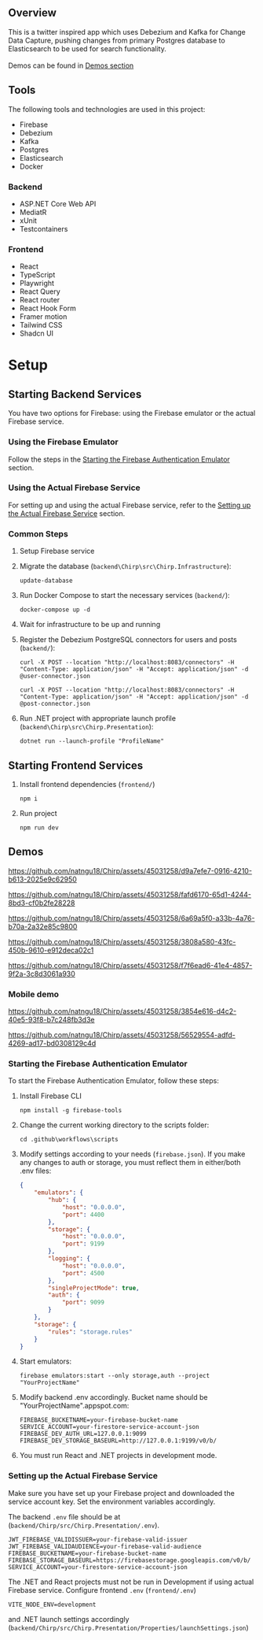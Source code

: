 ## Overview
This is a twitter inspired app which uses Debezium and Kafka for Change Data Capture, pushing changes from primary Postgres database to Elasticsearch to be used for search functionality.
<br/><br/>Demos can be found in [Demos section](#demos)

## Tools

The following tools and technologies are used in this project:
- Firebase
- Debezium
- Kafka
- Postgres
- Elasticsearch
- Docker
### Backend
- ASP.NET Core Web API
- MediatR
- xUnit
- Testcontainers

### Frontend
- React
- TypeScript
- Playwright
- React Query
- React router
- React Hook Form
- Framer motion
- Tailwind CSS
- Shadcn UI



# Setup
## Starting Backend Services

You have two options for Firebase: using the Firebase emulator or the actual Firebase service.

### Using the Firebase Emulator

Follow the steps in the [Starting the Firebase Authentication Emulator](#starting-the-firebase-authentication-emulator) section.

### Using the Actual Firebase Service

For setting up and using the actual Firebase service, refer to the [Setting up the Actual Firebase Service](#setting-up-the-actual-firebase-service) section.

### Common Steps

1. Setup Firebase service
1. Migrate the database (`backend\Chirp\src\Chirp.Infrastructure`):

    ```shell
    update-database
    ```

1. Run Docker Compose to start the necessary services (`backend/`):

    ```shell
    docker-compose up -d
    ```

1. Wait for infrastructure to be up and running

1. Register the Debezium PostgreSQL connectors for users and posts (`backend/`):

    ```shell
    curl -X POST --location "http://localhost:8083/connectors" -H "Content-Type: application/json" -H "Accept: application/json" -d @user-connector.json
    ```

    ```shell
    curl -X POST --location "http://localhost:8083/connectors" -H "Content-Type: application/json" -H "Accept: application/json" -d @post-connector.json
    ```

1. Run .NET project with appropriate launch profile (`backend\Chirp\src\Chirp.Presentation`):

    ```shell
    dotnet run --launch-profile "ProfileName"
    ```

## Starting Frontend Services

1. Install frontend dependencies (`frontend/`)

    ```shell
    npm i
    ```

2. Run project
    ```shell
    npm run dev
    ```


## Demos

https://github.com/natngu18/Chirp/assets/45031258/d9a7efe7-0916-4210-b613-2025e9c62950

https://github.com/natngu18/Chirp/assets/45031258/fafd6170-65d1-4244-8bd3-cf0b2fe28228

https://github.com/natngu18/Chirp/assets/45031258/6a69a5f0-a33b-4a76-b70a-2a32e85c9800

https://github.com/natngu18/Chirp/assets/45031258/3808a580-43fc-450b-9610-e912deca02c1

https://github.com/natngu18/Chirp/assets/45031258/f7f6ead6-41e4-4857-9f2a-3c8d3061a930


### Mobile demo

https://github.com/natngu18/Chirp/assets/45031258/3854e616-d4c2-40e5-93f8-b7c248fb3d3e

https://github.com/natngu18/Chirp/assets/45031258/56529554-adfd-4269-ad17-bd0308129c4d








### Starting the Firebase Authentication Emulator

To start the Firebase Authentication Emulator, follow these steps:

1.  Install Firebase CLI

    ```shell
    npm install -g firebase-tools
    ```

2.  Change the current working directory to the scripts folder:

    ```shell
    cd .github\workflows\scripts
    ```

3.  Modify settings according to your needs (`firebase.json`). If you make any changes to auth or storage, you must reflect them in either/both .env files:

    ```json
    {
        "emulators": {
            "hub": {
                "host": "0.0.0.0",
                "port": 4400
            },
            "storage": {
                "host": "0.0.0.0",
                "port": 9199
            },
            "logging": {
                "host": "0.0.0.0",
                "port": 4500
            },
            "singleProjectMode": true,
            "auth": {
                "port": 9099
            }
        },
        "storage": {
            "rules": "storage.rules"
        }
    }
    ```

4.  Start emulators:

    ```shell
    firebase emulators:start --only storage,auth --project "YourProjectName"
    ```

5.  Modify backend .env accordingly. Bucket name should be "YourProjectName".appspot.com:

    ```shell
    FIREBASE_BUCKETNAME=your-firebase-bucket-name
    SERVICE_ACCOUNT=your-firestore-service-account-json
    FIREBASE_DEV_AUTH_URL=127.0.0.1:9099
    FIREBASE_DEV_STORAGE_BASEURL=http://127.0.0.1:9199/v0/b/
    ```

6.  You must run React and .NET projects in development mode.

### Setting up the Actual Firebase Service

Make sure you have set up your Firebase project and downloaded the service account key. Set the environment variables accordingly.

The backend `.env` file should be at (`backend/Chirp/src/Chirp.Presentation/.env`).

```shell
JWT_FIREBASE_VALIDISSUER=your-firebase-valid-issuer
JWT_FIREBASE_VALIDAUDIENCE=your-firebase-valid-audience
FIREBASE_BUCKETNAME=your-firebase-bucket-name
FIREBASE_STORAGE_BASEURL=https://firebasestorage.googleapis.com/v0/b/
SERVICE_ACCOUNT=your-firestore-service-account-json
```

The .NET and React projects must not be run in Development if using actual Firebase service. Configure frontend `.env` (`frontend/.env`)

```shell
VITE_NODE_ENV=development
```

and .NET launch settings accordingly (`backend/Chirp/src/Chirp.Presentation/Properties/launchSettings.json`)



